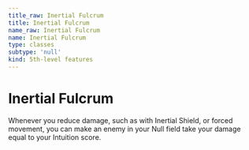 ```yaml
---
title_raw: Inertial Fulcrum
title: Inertial Fulcrum
name_raw: Inertial Fulcrum
name: Inertial Fulcrum
type: classes
subtype: 'null'
kind: 5th-level features
---
```


# Inertial Fulcrum

Whenever you reduce damage, such as with Inertial Shield, or forced movement, you can make an enemy in your Null field take your damage equal to your Intuition score.
